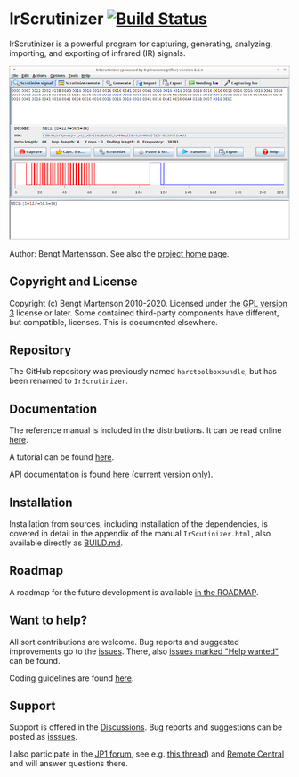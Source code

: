 # IrScrutinizer [![Build Status](https://travis-ci.org/bengtmartensson/IrScrutinizer.svg?branch=unbundling)](https://travis-ci.org/bengtmartensson/IrScrutinizer)
IrScrutinizer is a powerful program for capturing, generating,
analyzing, importing, and exporting of infrared (IR) signals.

![](screenshot.png)

Author: Bengt Martensson.
See also the [project home page](http://www.harctoolbox.org).

## Copyright and License

Copyright (c) Bengt Martenson 2010-2020.
Licensed under the [GPL version 3](http://www.gnu.org/licenses/gpl.html) license or later.
Some contained third-party components have different, but compatible, licenses. This is documented elsewhere.

## Repository

The GitHub repository was previously named `harctoolboxbundle`, but has been renamed to `IrScrutinizer`.

## Documentation
The reference manual is included in the distributions.
It can be read online [here](http://www.harctoolbox.org/IrScrutinizer.html).

A tutorial can be found [here](http://www.hifi-remote.com/wiki/index.php?title=IrScrutinizer_Guide).

API documentation is found [here](https://bengtmartensson.github.io/IrScrutinizer/)
(current version only).

## Installation

Installation from sources, including installation of the dependencies, is covered in detail in the
appendix of the manual `IrScutinizer.html`,
also available directly as [BUILD.md](https://github.com/bengtmartensson/IrScrutinizer/blob/master/BUILD.md).

## Roadmap

A roadmap for the future development is available [in the ROADMAP](ROADMAP.md).

## Want to help?

All sort contributions are welcome. Bug reports and suggested improvements go to the
[issues](https://github.com/bengtmartensson/IrScrutinizer/issues). There,
also [issues marked "Help wanted"](https://github.com/bengtmartensson/IrScrutinizer/issues?q=is%3Aopen+is%3Aissue+label%3A%22help+wanted%22)
can be found.

Coding guidelines are found [here](CONTRIBUTING.md).

## Support

Support is offered in the [Discussions](https://github.com/bengtmartensson/IrScrutinizer/discussions).
Bug reports and suggestions can be 
posted as [isssues](https://github.com/bengtmartensson/IrScrutinizer/issues).

I also participate in the [JP1 forum](http://www.hifi-remote.com/forums/), see e.g.
[this thread](http://www.hifi-remote.com/forums/viewtopic.php?t=14986)) and
[Remote Central](http://www.remotecentral.com/cgi-bin/mboard/forums.cgi) and will answer questions there.
